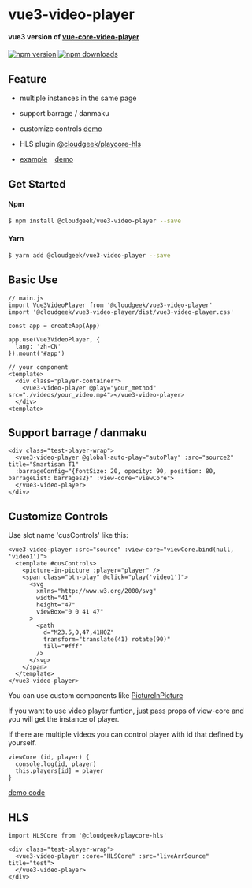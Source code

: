 # vue3-video-player

#### vue3 version of [vue-core-video-player](https://github.com/core-player/vue-core-video-player)

[![npm version](https://img.shields.io/npm/v/@cloudgeek/vue3-video-player.svg?style=flat-square)](https://www.npmjs.com/package/@cloudgeek/vue3-video-player)
[![npm downloads](https://img.shields.io/npm/dm/@cloudgeek/vue3-video-player.svg?style=flat-square)](https://www.npmjs.com/package/@cloudgeek/vue3-video-player)

## Feature
- multiple instances in the same page
  
- support barrage / danmaku

- customize controls [demo](https://stackblitz.com/edit/vitejs-vite-rf6dum?file=src%2FApp.vue)

- HLS plugin [@cloudgeek/playcore-hls](https://github.com/LarchLiu/playcore-hls)

- [example](https://github.com/LarchLiu/vue3-video-player/blob/master/src/App.vue) &ensp; [demo](https://cloudgeektech.com/vue3-video-player/)

## Get Started

#### Npm

``` bash
$ npm install @cloudgeek/vue3-video-player --save
```

#### Yarn

``` bash
$ yarn add @cloudgeek/vue3-video-player --save
```

## Basic Use
```
// main.js
import Vue3VideoPlayer from '@cloudgeek/vue3-video-player'
import '@cloudgeek/vue3-video-player/dist/vue3-video-player.css'

const app = createApp(App)

app.use(Vue3VideoPlayer, {
  lang: 'zh-CN'
}).mount('#app')
```
``` vue
// your component
<template>
  <div class="player-container">
    <vue3-video-player @play="your_method" src="./videos/your_video.mp4"></vue3-video-player>
  </div>
<template>
```

## Support barrage / danmaku

``` vue
<div class="test-player-wrap">
  <vue3-video-player @global-auto-play="autoPlay" :src="source2" title="Smartisan T1"
  :barrageConfig="{fontSize: 20, opacity: 90, position: 80, barrageList: barrages2}" :view-core="viewCore">
  </vue3-video-player>
</div>
```

## Customize Controls

Use slot name 'cusControls' like this:

```vue
<vue3-video-player :src="source" :view-core="viewCore.bind(null, 'video1')">
  <template #cusControls>
    <picture-in-picture :player="player" />
    <span class="btn-play" @click="play('video1')">
      <svg
        xmlns="http://www.w3.org/2000/svg"
        width="41"
        height="47"
        viewBox="0 0 41 47"
      >
        <path
          d="M23.5,0,47,41H0Z"
          transform="translate(41) rotate(90)"
          fill="#fff"
        />
      </svg>
    </span>
  </template>
</vue3-video-player>
```
You can use custom components like [PictureInPicture](https://stackblitz.com/edit/vitejs-vite-rf6dum?file=src%2Fcomponents%2FPictureInPicture.vue)

If you want to use video player funtion, just pass props of view-core and you will get the instance of player.

If there are multiple videos you can control player with id that defined by yourself.

```codes
viewCore (id, player) {
  console.log(id, player)
  this.players[id] = player
}
```

[demo code](https://stackblitz.com/edit/vitejs-vite-rf6dum?file=src%2FApp.vue)

## HLS
```
import HLSCore from '@cloudgeek/playcore-hls'
```

``` vue
<div class="test-player-wrap">
  <vue3-video-player :core="HLSCore" :src="liveArrSource" title="test">
  </vue3-video-player>
</div>
```
